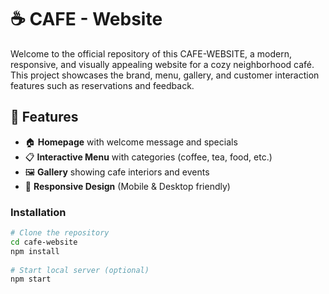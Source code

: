 # ☕ CAFE - Website

Welcome to the official repository of this CAFE-WEBSITE, a modern, responsive, and visually appealing website for a cozy neighborhood café. This project showcases the brand, menu, gallery, and customer interaction features such as reservations and feedback.

## 📌 Features

- 🏠 **Homepage** with welcome message and specials
- 📋 **Interactive Menu** with categories (coffee, tea, food, etc.)
- 🖼️ **Gallery** showing cafe interiors and events
- 📱 **Responsive Design** (Mobile & Desktop friendly)


### Installation

```bash
# Clone the repository
cd cafe-website
npm install
  
# Start local server (optional)
npm start
